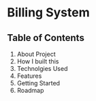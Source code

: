 # Billing System

## Table of Contents

1. About Project
2. How I built this
3. Technolgies Used
4. Features
5. Getting Started
6. Roadmap
